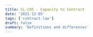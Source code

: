 ```yaml
---
title: CL-C05 - Capacity to Contract
date: '2021-12-05'
tags: ['contract-law']
draft: false
summary: 'Definitions and differences'
---
```

